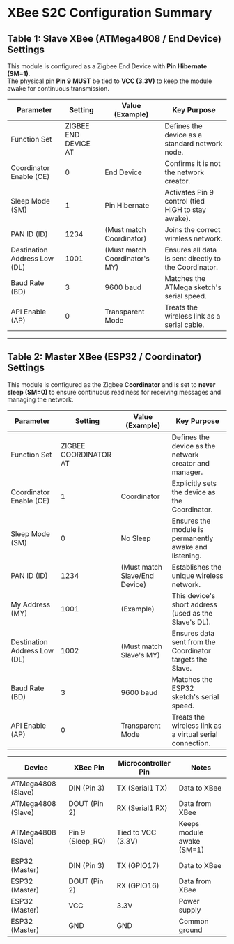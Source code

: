 # XBee S2C Configuration Summary

## Table 1: Slave XBee (ATMega4808 / End Device) Settings
This module is configured as a Zigbee End Device with **Pin Hibernate (SM=1)**.  
The physical pin **Pin 9** **MUST** be tied to **VCC (3.3V)** to keep the module awake for continuous transmission.

| Parameter                 | Setting                 | Value (Example) | Key Purpose                                           |
|---------------------------|------------------------|----------------|------------------------------------------------------|
| Function Set              | ZIGBEE END DEVICE AT    |                | Defines the device as a standard network node.      |
| Coordinator Enable (CE)   | 0                      | End Device      | Confirms it is not the network creator.             |
| Sleep Mode (SM)           | 1                      | Pin Hibernate  | Activates Pin 9 control (tied HIGH to stay awake).  |
| PAN ID (ID)               | 1234                   | (Must match Coordinator) | Joins the correct wireless network.          |
| Destination Address Low (DL) | 1001               | (Must match Coordinator's MY) | Ensures all data is sent directly to the Coordinator. |
| Baud Rate (BD)            | 3                      | 9600 baud      | Matches the ATMega sketch's serial speed.          |
| API Enable (AP)           | 0                      | Transparent Mode | Treats the wireless link as a serial cable.       |

---

## Table 2: Master XBee (ESP32 / Coordinator) Settings
This module is configured as the Zigbee **Coordinator** and is set to **never sleep (SM=0)** to ensure continuous readiness for receiving messages and managing the network.

| Parameter                 | Setting                  | Value (Example) | Key Purpose                                           |
|---------------------------|-------------------------|----------------|------------------------------------------------------|
| Function Set              | ZIGBEE COORDINATOR AT    |                | Defines the device as the network creator and manager. |
| Coordinator Enable (CE)   | 1                       | Coordinator    | Explicitly sets the device as the Coordinator.      |
| Sleep Mode (SM)           | 0                       | No Sleep       | Ensures the module is permanently awake and listening. |
| PAN ID (ID)               | 1234                    | (Must match Slave/End Device) | Establishes the unique wireless network. |
| My Address (MY)           | 1001                    | (Example)      | This device's short address (used as the Slave's DL). |
| Destination Address Low (DL) | 1002                 | (Must match Slave's MY) | Ensures data sent from the Coordinator targets the Slave. |
| Baud Rate (BD)            | 3                       | 9600 baud      | Matches the ESP32 sketch's serial speed.          |
| API Enable (AP)           | 0                       | Transparent Mode | Treats the wireless link as a virtual serial connection. |



| Device             | XBee Pin         | Microcontroller Pin | Notes                     |
| ------------------ | ---------------- | ------------------- | ------------------------- |
| ATMega4808 (Slave) | DIN (Pin 3)      | TX (Serial1 TX)     | Data to XBee              |
| ATMega4808 (Slave) | DOUT (Pin 2)     | RX (Serial1 RX)     | Data from XBee            |
| ATMega4808 (Slave) | Pin 9 (Sleep_RQ) | Tied to VCC (3.3V)  | Keeps module awake (SM=1) |
| ESP32 (Master)     | DIN (Pin 3)      | TX (GPIO17)         | Data to XBee              |
| ESP32 (Master)     | DOUT (Pin 2)     | RX (GPIO16)         | Data from XBee            |
| ESP32 (Master)     | VCC              | 3.3V                | Power supply              |
| ESP32 (Master)     | GND              | GND                 | Common ground             |
